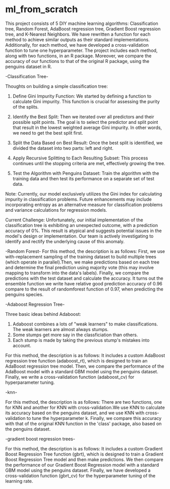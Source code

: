 # ml_from_scratch
This project consists of 5 DIY machine learning algorithms: Classification tree, Random Forest, AdaBoost regression tree, Gradient Boost regression tree, and K-Nearest Neighbors. We have rewritten a function for each method to achieve similar outputs as their standard implementations. Additionally, for each method, we have developed a cross-validation function to tune one hyperparameter. The project includes each method, along with two functions, in an R package. Moreover, we compare the accuracy of our functions to that of the original R package, using the penguins dataset in R.

-Classification Tree-

Thoughts on building a simple classification tree:
1. Define Gini Impurity Function: We started by defining a function to calculate Gini impurity. This function is crucial for assessing the purity of the splits.
2. Identify the Best Split: Then we iterated over all predictors and their possible split points. The goal is to select the predictor and split point that result in the lowest weighted average Gini impurity. In other words, we need to get the best split first. 

3. Split the Data Based on Best Result: Once the best split is identified, we divided the dataset into two parts: left and right. 

4. Apply Recursive Splitting to Each Resulting Subset: This process continues until the stopping criteria are met, effectively growing the tree.

5. Test the Algorithm with Penguins Dataset: Train the algorithm with the training data and then test its performance on a separate set of test data.

Note: Currently, our model exclusively utilizes the Gini index for calculating impurity in classification problems. Future enhancements may include incorporating entropy as an alternative measure for classification problems and variance calculations for regression models. 

Current Challenge: Unfortunately, our initial implementation of the classification tree is exhibiting an unexpected outcome, with a prediction accuracy of 0%. This result is atypical and suggests potential issues in the model's design or implementation. Our team is actively investigating to identify and rectify the underlying cause of this anomaly.

-Random Forest-
For this method, the description is as follows: First, we use with-replacement sampling of the training dataset to build multiple trees (which operate in parallel).Then, we make predictions based on each tree and determine the final prediction using majority vote (this may involve mapping to transform into the data's labels). Finally, we compare the predictions with the test dataset and calculate the accuracy.
It turns out the ensemble function we write have relative good prediction accuracy of 0.96 compare to the result of randomforest function of  0.97, when predicting the penguins species.

-Adaboost Regression Tree-

Three basic ideas behind Adaboost:
1. Adaboost combines a lots of "weak learners" to make classifications. The weak learners are almost always stumps. 
2. Some stumps get more say in the classficiation than others. 
3. Each stump is made by taking the previous stump's mistakes into account. 

For this method, the description is as follows: It includes a custom AdaBoost regression tree function (adaboost_rt), which is designed to train an AdaBoost regression tree model. Then, we compare the performance of the AdaBoost model with a standard GBM model using the penguins dataset. Finally, we write a cross-validation function (adaboost_cv) for hyperparameter tuning.

-knn-

For this method, the description is as follows: There are two functions, one for KNN and another for KNN with cross-validation.We use KNN to calculate its accuracy based on the penguins dataset, and we use KNN with cross-validation to tune the hyperparameter k. Finally, we compare this accuracy with that of the original KNN function in the 'class' package, also based on the penguins dataset.

-gradient boost regression trees-

For this method, the description is as follows: It includes a custom Gradient Boost Regression Tree function (gbrt), which is designed to train a Gradient Boost Regression Tree model and then make predictions. We then compare the performance of our Gradient Boost Regression model with a standard GBM model using the penguins dataset. Finally, we have developed a cross-validation function (gbrt_cv) for the hyperparameter tuning of the learning rate.
